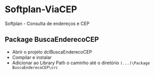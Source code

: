# Softplan-ViaCEP
Softplan - Consulta de endereços e CEP

## Package BuscaEnderecoCEP
- Abrir o projeto dclBuscaEnderecoCEP
- Compilar e instalar
- Adicionar ao Library Path o caminho até o diretório `(...)\Package BuscaEnderecoCEP\src`
